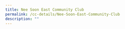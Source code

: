 ```yaml
---
title: Nee Soon East Community Club
permalink: /cc-details/Nee-Soon-East-Community-Club
description: ""
---
```

